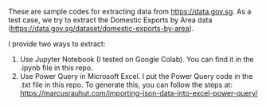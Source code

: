 
These are sample codes for extracting data from https://data.gov.sg. As a test case, we try to extract 
the Domestic Exports by Area data (https://data.gov.sg/dataset/domestic-exports-by-area).

I provide two ways to extract:
1. Use Jupyter Notebook (I tested on Google Colab). You can find it in the .ipynb file in this repo.
2. Use Power Query in Microsoft Excel. I put the Power Query code in the .txt file in this repo. To generate this, you can follow the steps at: https://marcusrauhut.com/importing-json-data-into-excel-power-query/